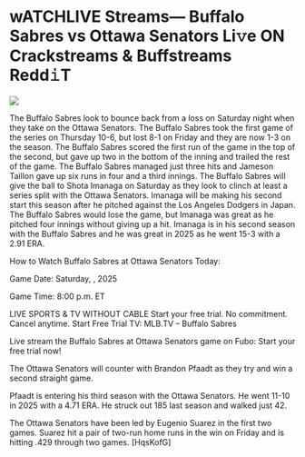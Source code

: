 # wATCHLIVE Streams— Buffalo Sabres vs Ottawa Senators Li𝚟e ON Crackstreams & Buffstreams Redd𝚒T  
  
  
[![](https://i.imgur.com/qSNzIqt.png)](https://movie.rssnews.media/XWxkjiJpX.php)  
  
The Buffalo Sabres look to bounce back from a loss on Saturday night when they take on the Ottawa Senators. The Buffalo Sabres took the first game of the series on Thursday 10-6, but lost 8-1 on Friday and they are now 1-3 on the season. The Buffalo Sabres scored the first run of the game in the top of the second, but gave up two in the bottom of the inning and trailed the rest of the game. The Buffalo Sabres managed just three hits and Jameson Taillon gave up six runs in four and a third innings. The Buffalo Sabres will give the ball to Shota Imanaga on Saturday as they look to clinch at least a series split with the Ottawa Senators. Imanaga will be making his second start this season after he pitched against the Los Angeles Dodgers in Japan. The Buffalo Sabres would lose the game, but Imanaga was great as he pitched four innings without giving up a hit. Imanaga is in his second season with the Buffalo Sabres and he was great in 2025 as he went 15-3 with a 2.91 ERA.

How to Watch Buffalo Sabres at Ottawa Senators Today:

Game Date: Saturday, , 2025

Game Time: 8:00 p.m. ET

LIVE SPORTS & TV WITHOUT CABLE
Start your free trial. No commitment. Cancel anytime.
Start Free Trial
TV: MLB.TV – Buffalo Sabres

Live stream the Buffalo Sabres at Ottawa Senators game on Fubo: Start your free trial now!

The Ottawa Senators will counter with Brandon Pfaadt as they try and win a second straight game.

Pfaadt is entering his third season with the Ottawa Senators. He went 11-10 in 2025 with a 4.71 ERA. He struck out 185 last season and walked just 42.

The Ottawa Senators have been led by Eugenio Suarez in the first two games. Suarez hit a pair of two-run home runs in the win on Friday and is hitting .429 through two games. [HqsKofG]